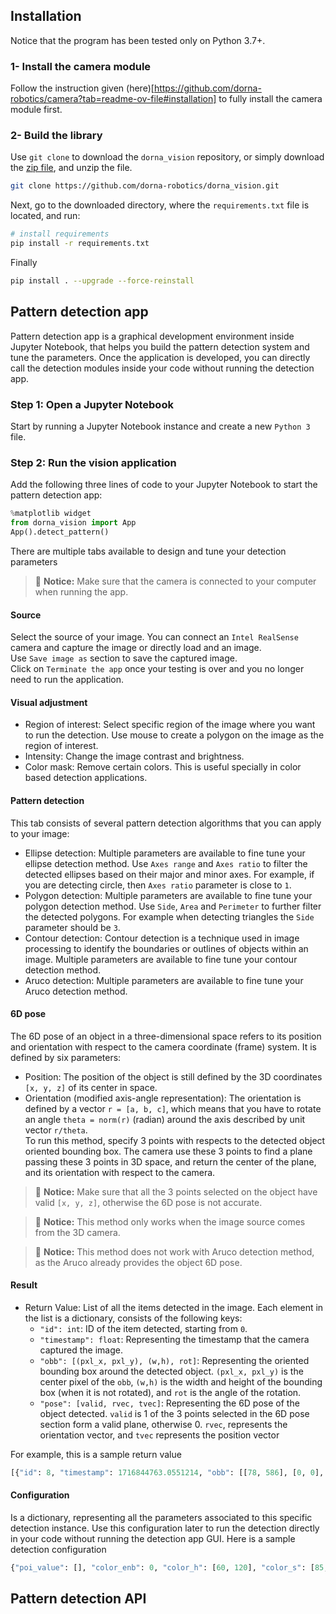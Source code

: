## Installation
Notice that the program has been tested only on Python 3.7+.

### 1- Install the camera module
Follow the instruction given (here)[https://github.com/dorna-robotics/camera?tab=readme-ov-file#installation] to fully install the camera module first.
### 2- Build the library
Use `git clone` to download the `dorna_vision` repository, or simply download the [zip file](https://github.com/dorna-robotics/dorna_vision/archive/master.zip), and unzip the file.  
```bash
git clone https://github.com/dorna-robotics/dorna_vision.git
```
Next, go to the downloaded directory, where the `requirements.txt` file is located, and run:
```bash
# install requirements
pip install -r requirements.txt
```
Finally
```bash
pip install . --upgrade --force-reinstall
```

## Pattern detection app
Pattern detection app is a graphical development environment inside Jupyter Notebook, that helps you build the pattern detection system and tune the parameters. Once the application is developed, you can directly call the detection modules inside your code without running the detection app. 

### Step 1: Open a Jupyter Notebook

Start by running a Jupyter Notebook instance and create a new `Python 3` file.

### Step 2: Run the vision application

Add the following three lines of code to your Jupyter Notebook to start the  pattern detection app:
```python
%matplotlib widget
from dorna_vision import App
App().detect_pattern()
```
There are multiple tabs available to design and tune your detection parameters
> 🚨 **Notice:** Make sure that the camera is connected to your computer when running the app.  

#### Source
Select the source of your image. You can connect an `Intel RealSense` camera and capture the image or directly load and an image.  
Use `Save image as` section to save the captured image.  
Click on `Terminate the app` once your testing is over and you no longer need to run the application.

#### Visual adjustment
- Region of interest: Select specific region of the image where you want to run the detection. Use mouse to create a polygon on the image as the region of interest.
- Intensity: Change the image contrast and brightness.
- Color mask: Remove certain colors. This is useful specially in color based detection applications.

#### Pattern detection
This tab consists of several pattern detection algorithms that you can apply to your image:
- Ellipse detection: Multiple parameters are available to fine tune your ellipse detection method. Use `Axes range` and `Axes ratio` to filter the detected ellipses based on their major and minor axes. For example, if you are detecting circle, then `Axes ratio` parameter is close to `1`.
- Polygon detection: Multiple parameters are available to fine tune your polygon detection method. Use `Side`, `Area` and `Perimeter` to further filter the detected polygons. For example when detecting triangles the `Side` parameter should be `3`.
- Contour detection: Contour detection is a technique used in image processing to identify the boundaries or outlines of objects within an image. Multiple parameters are available to fine tune your contour detection method.
- Aruco detection: Multiple parameters are available to fine tune your Aruco detection method.

#### 6D pose
The 6D pose of an object in a three-dimensional space refers to its position and orientation with respect to the camera coordinate (frame) system. It is defined by six parameters:
- Position: The position of the object is still defined by the 3D coordinates `[x, y, z]` of its center in space.
- Orientation (modified axis-angle representation): The orientation is defined by a vector `r = [a, b, c]`, which means that you have to rotate an angle `theta = norm(r)` (radian) around the axis described by unit vector `r/theta`.  
To run this method, specify 3 points with respects to the detected object oriented bounding box. The camera use these 3 points to find a plane passing these 3 points in 3D space, and return the center of the plane, and its orientation with respect to the camera.

> 🚨 **Notice:** Make sure that all the 3 points selected on the object have valid `[x, y, z]`, otherwise the 6D pose is not accurate.

> 🚨 **Notice:** This method only works when the image source comes from the 3D camera.

> 🚨 **Notice:** This method does not work with Aruco detection method, as the Aruco already provides the object 6D pose.

#### Result
- Return Value: List of all the items detected in the image. Each element in the list is a dictionary, consists of the following keys:
  - `"id": int`: ID of the item detected, starting from `0`.
  - `"timestamp": float`: Representing the timestamp that the camera captured the image.
  - `"obb": [(pxl_x, pxl_y), (w,h), rot]`: Representing the oriented bounding box around the detected object. `(pxl_x, pxl_y)` is the center pixel of the `obb`, `(w,h)` is the width and height of the bounding box (when it is not rotated), and `rot` is the angle of the rotation.
  - `"pose": [valid, rvec, tvec]`: Representing the 6D pose of the object detected. `valid` is 1 of the 3 points selected in the 6D pose section form a valid plane, otherwise 0. `rvec`, represents the orientation vector, and `tvec` represents the position vector

For example, this is a sample return value
```python
[{"id": 8, "timestamp": 1716844763.0551214, "obb": [[78, 586], [0, 0], 0], "pose": [1, [0.2939886259984075, 0.002876835873020688, -0.19520854119772166], [-13.236917033395125, -46.815401495552216, 95.23421774762359]]}]
```
#### Configuration
Is a dictionary, representing all the parameters associated to this specific detection instance. Use this configuration later to run the detection directly in your code without running the detection app GUI.
Here is a sample detection configuration
```python
{"poi_value": [], "color_enb": 0, "color_h": [60, 120], "color_s": [85, 170], "color_v": [85, 170], "color_inv": 0, "roi_enb": 0, "roi_value": [], "roi_inv": 0, "intensity_enb": 0, "intensity_alpha": 2.0, "intensity_beta": 50, "method_value": 4, "m_elp_pf_mode": 0, "m_elp_nfa_validation": 1, "m_elp_min_path_length": 50, "m_elp_min_line_length": 10, "m_elp_sigma": 1, "m_elp_gradient_threshold_value": 20, "m_elp_axes": [20, 100], "m_elp_ratio": [0.0, 1.0], "m_circle_inv": 1, "m_circle_type": 0, "m_circle_thr": 127, "m_circle_blur": 3, "m_circle_mean_sub": 0, "m_circle_radius": [1, 30], "m_poly_inv": 1, "m_poly_type": 0, "m_poly_thr": 127, "m_poly_blur": 3, "m_poly_mean_sub": 0, "m_poly_value": 3, "m_poly_area": [100, 100000], "m_poly_perimeter": [10, 100000], "m_cnt_inv": 1, "m_cnt_type": 0, "m_cnt_thr": 127, "m_cnt_blur": 3, "m_cnt_mean_sub": 0, "m_cnt_area": [100, 100000], "m_cnt_perimeter": [10, 100000], "m_aruco_dictionary": "DICT_6X6_250", "m_aruco_marker_length": 10, "m_aruco_refine": "CORNER_REFINE_NONE", "m_aruco_subpix": 0}
```
## Pattern detection API






